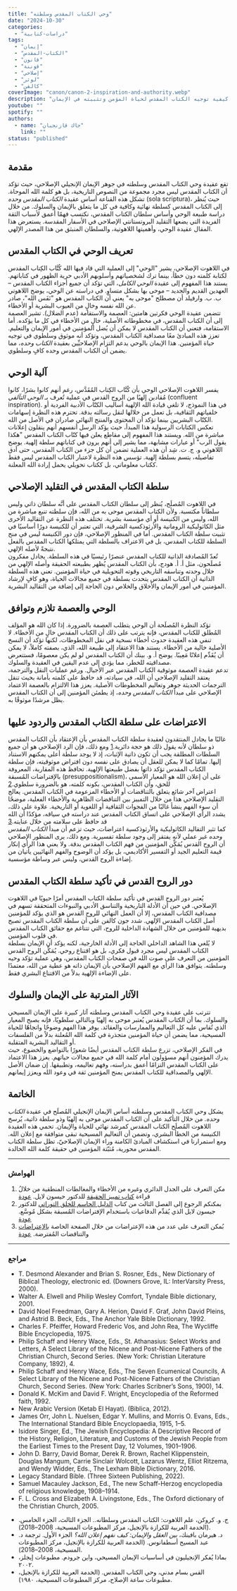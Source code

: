 ```yaml
---
title: "وحي الكتاب المقدس وسلطته"
date: "2024-10-30"
categories:
  - "دراسات-كتابية"
tags:
  - "إيمان"
  - "الكتاب-المقدس"
  - "قانون"
  - "قوننة"
  - "إصلاحي"
  - "لوثر"
  - "كالفن"
coverImage: "canon/canon-2-inspiration-and-authority.webp"
description: "تتناول هذه المقالة أهمية وحي الكتاب المقدس وسلطته في التقليد الإصلاحي، حيث يُعد الكتاب المقدس مرجعًا إلهيًا نهائيًا للإيمان والحياة. من خلال دراسة طبيعة الوحي وموثوقية الكتاب المقدس، تبرز المقالة رؤية الإصلاحيين حول كيفية توجيه الكتاب المقدس لحياة المؤمن وتثبيته في الإيمان"
youtube: ""
spotify: ""
authors:
  - name: "جاك قازنجيان"
    link: ""
status: "published"
---
```


## **مقدمة**

تقع عقيدة وحي الكتاب المقدس وسلطته في جوهر الإيمان الإنجيلي الإصلاحي، حيث تؤكد أن الكتاب المقدس ليس مجرد مجموعة من النصوص التاريخية، بل هو كلمة الله الموحاة. تشكل هذه القناعة أساس عقيدة *الكتاب المقدس وحده* (sola scriptura)، حيث يُنظر إلى الكتاب المقدس كسلطة نهائية وكافية في كل ما يتعلق بالإيمان والسلوك. من خلال دراسة طبيعة الوحي وأساس سلطان الكتاب المقدس، نكتسب فهمًا أعمق لأسباب الثقة الفريدة التي يضعها التقليد البروتستانتي الإصلاحي في الأسفار المقدسة. يستعرض هذا المقال عقيدة الوحي، وأهميتها اللاهوتية، والسلطان المنبثق من هذا المصدر الإلهي.

## **تعريف الوحي في الكتاب المقدس**

في اللاهوت الإصلاحي، يشير "الوحي" إلى العملية التي قاد فيها الله كُتَّاب الكِتاب المقدس لكتابة كلمته دون خطأ، بينما ترك لشخصياتهم وأسلوبهم الأدبي حرية الظهور في كتاباتهم. يستند هذا المفهوم إلى عقيدة *الوحي الكامل*، التي تؤكد أن جميع أجزاء الكتاب المقدس – العهدين القديم والجديد – موحى بها بشكل متساوٍ. في دراسته عن الوحي، يوضح اللاهوتي ب. ب. وارفيلد أن مصطلح "موحى به" يعني أن الكتاب المقدس هو "نَفَس الله"، صادر عن الله نفسه وخالٍ من العيوب البشرية أو الأخطاء.  
تتضمن عقيدة الوحي فكرتين هامتين: العصمة والاستقامة (عدم الضلال). تشير العصمة إلى أن الكتاب المقدس، في مخطوطاته الأصلية، خالٍ من الأخطاء في كل ما يؤكده. أما الاستقامة، فتعني أن الكتاب المقدس لا يمكن أن يُضل المؤمنين في أمور الإيمان والتعليم. تعزز هذه المبادئ معًا مصداقية الكتاب المقدس، وتؤكد أنه موثوق وسلطوي في توجيه حياة المؤمنين. هذا الإيمان بالوحي يدعم التزام الإصلاحيِّين بعقيدة *الكتاب وحده*، مما يضمن أن الكتاب المقدس وحده كافٍ وسلطوي.

## **آلية الوحي**

يفسر اللاهوت الإصلاحي الوحي بأن كُتَّاب الكِتاب المُقَدَّس، رغم أنهم كانوا بشرًا، كانوا مُقادين إلهيًا من الروح القدس في عملية تُعرف بـ *الوحي التآلفي* (confluent inspiration). في هذا النموذج، لا تلغي قيادة الله الإلهية أساليب الكتّاب الأدبية الفردية أو خلفياتهم الثقافية، بل تعمل من خلالها لنقل رسالته بدقة. تحترم هذه النظرة إسهامات الكتّاب البشريين بينما تؤكد أن المحتوى والمنتج النهائي صادران في الأصل من الله.  
تعكس الكتابات الرسولية هذا المبدأ، حيث يؤكد الرسل أنفسهم أنهم ينقلون إعلانات مباشرة من الله. ويستند هذا المفهوم إلى مقاطع يعلن فيها كتّاب الكتاب المقدس "هكذا يقول الرب" أو عبارات مشابهة، مما يشير إلى أنهم يرون في كتاباتهم سلطة إلهية. يوضح اللاهوتي و. ج. ت. شِد أن هذه العملية تضمن أن كل جزء من الكتاب المقدس، حتى أدق تفاصيله، يتسم بسلطة إلهية. تؤسس هذه النظرة لاعتبار الكتاب المقدس ليس فقط ككتاب معلوماتي، بل ككتاب تحويلي يحمل إرادة الله المعلنة.

## **سلطة الكتاب المقدس في التقليد الإصلاحي**

في اللاهوت المُصلَح، يُنظر إلى سلطان الكتاب المقدس على أنَّه سلطان ذاتي وليس سلطاناً مكتسبة. ولأن الكتاب المقدس موحى به من الله، فإن سلطته تنبع مباشرة من الله، وليس من الكنيسة أو أي مؤسسة بشرية. تختلف هذه النظرة عن التقاليد الأخرى مثل الكاثوليكية الرومانية والأرثوذكسية الشرقية، التي تعتبر أن للكنيسة دورًا أساسيًا في تثبيت سلطة الكتاب المقدس. أما في المنظور الإصلاحي، فإن دور الكنيسة ليس في منح السلطة للكتاب المقدس، بل في الاعتراف بالسلطة التي يمتلكها الكتاب المقدس بالفعل نتيجةً لأصله الإلهي.  
تُعدّ المُصادقة الذاتية للكتاب المقدس عنصرًا رئيسيًا في هذه السلطة. يجادل مفكرون مُصلَحون، مثل أ. أ. هودج، بأن الكتاب المقدس يُظهر بطبيعته الحقيقة وأصله الإلهي من خلال وحدته وتناسقه التاريخي وقوته التحويلية في حياة المؤمنين. تعني هذه السلطة الذاتية أن الكتاب المقدس يتحدث بسلطة في جميع مجالات الحياة، وهو كافٍ لإرشاد المؤمنين في أمور الإيمان والأخلاق والخلاص دون الحاجة إلى إضافة من التقاليد البشرية.

## **الوحي والعصمة تلازم وتوافق**

تؤكد النظرة المُصلَحة أن الوحي يتطلب العصمة بالضرورة. إذا كان الله هو المؤلف المُطلق للكتاب المقدس، فإنه يترتب على ذلك أن الكتاب المقدس خالٍ من الأخطاء. لا تنفي هذه العقيدة حدوث أخطاء نسخية في نقل المخطوطات، لكنها تؤكد أن النسخ الأصلية خالية من الأخطاء. يستند هذا الاعتقاد إلى طبيعة الله، الذي، بصفته كاملاً، لا يمكن أن يُقَدِّم إعلانًا مَعِيبًا. يوضح أ. و. بينك أن الكتاب المقدس لو لم يكن معصومًا، فستتعرض مصداقيته للخطر، مما يؤدي إلى عدم اليقين في العقيدة والسلوك.  
تدعم عقيدة العصمة موثوقية الكتاب المقدس عبر الأجيال. ورغم عمليات النقل والترجمة، يعتقد التقليد الإصلاحي أن الله، في سيادته، قد حافظ على كلمته بأمانة بحيث تنقل الترجمات الحديثة جوهر وتعاليم المخطوطات الأصلية. يعزز هذا الالتزام بالعصمة الاعتماد الإصلاحي على مبدأ *الكتاب المقدس وحده*، إذ يطمئن المؤمنين إلى أن الكتاب المقدس يظل مرشدًا موثوقًا به.

## **الاعتراضات على سلطة الكتاب المقدس والردود عليها**

غالبًا ما يجادل المنتقدون لعقيدة سلطة الكتاب المقدس بأن الإعتقاد بأن الكتاب المقدس ذو سلطان لأنه يقول ذلك هو حجة دائرية.<span id="ftr1">[1](#fn1)</span>  ومع ذلك، فإن الرد الإصلاحي هو أن جميع السلطات المطلقة يجب أن تكون ذاتية الإثبات، إذ لا يوجد سلطة أعلى يمكنهم الاستناد إليها. تمامًا كما لا يمكن للعقل أن يصادق على نفسه دون افتراض موثوقيته، فإن سلطة الكتاب المقدس تؤكد ذاتها بفضل طبيعتها الإلهية. تحافظ هذه المقاربة، المعروفة بالإفتراضات المُسبقة (presuppositionalism)، على أن إعلان الله هو المعيار الأسمى للحق، وأن الكتاب المقدس، بكونه كلمته، هو بالضرورة سلطوي.<span id="ftr2">[2](#fn2)</span>  
اعتراض آخر شائع يتعلق بالتناقضات أو الأخطاء المزعومة في الكتاب المقدس. يعالج التقليد الإصلاحي هذا من خلال التمييز بين التناقضات الظاهرية والأخطاء الفعلية، موضحًا أن سوء الفهم ينشأ غالبًا من الفجوات الثقافية أو اللغوية أو التاريخية. علاوة على ذلك، يشدد الرأي الإصلاحي على اتساق الكتاب المقدس عند دراسته في سياقه، مؤكدًا أن الله قد حافظ على سلامته من خلال عنايته.<span id="ftr3">[3](#fn3)</span>  
كما تثير التقاليد الكاثوليكية والأرثوذكسية اعتراضات، حيث تزعم أن مبدأ *الكتاب المقدس وحده* غير عملي لأنه يفتقر إلى وجود سلطة تفسيرية. ومع ذلك، يرى المنظور الإصلاحي أن الروح القدس يُمَكِّن المؤمنين من فهم الكتاب المقدس بدقة. ولا يعني هذا الرأي إنكار قيمة التعليم الجيد أو التفسير الأكاديمي، بل يؤكد أن الوضوح والفهم النهائيين يأتيان من إضاءة الروح القدس، وليس عبر وساطة مؤسسية.

## **دور الروح القدس في تأكيد سلطة الكتاب المقدس**

يُعتبر دور الروح القدس في تأكيد سلطة الكتاب المقدس أمرًا حيويًا في اللاهوت الإصلاحي. في حين أن الأدلة التاريخية والتناسق الأدبي والنبوءات المتحققة تسهم في مصداقية الكتاب المقدس، إلا أن العمل النهائي للروح القدس هو الذي يؤكد للمؤمنين أصل الكتاب المقدس الإلهي. شدد جون كالفن على أن سلطة الكتاب المقدس تصبح بديهية للمؤمنين من خلال الشهادة الداخلية للروح، التي تتناغم مع حقائق الكتاب المقدس في قلوب المؤمنين.  
لا يُلغي هذا الشاهد الداخلي الحاجة إلى الأدلة الخارجية، لكنه يؤكد أن الإيمان بسلطة الكتاب المقدس ليس مجرد قبول فكري، بل هو اقتناع روحي. يُمَكِّن الروح القدس المؤمنين من التعرف على صوت الله في صفحات الكتاب المقدس، وهي عملية تؤكد وحيه وسلطته. يتوافق هذا الرأي مع الفهم الإصلاحي بأن الإيمان ذاته هو عطية من الله، معتمدًا على الإضاءة الإلهية بدلاً من الاقتناع البشري فقط.

## **الآثار المترتبة على الإيمان والسلوك**

تترتب على عقيدة وحي الكتاب المقدس وسلطته آثار كبيرة على الإيمان المسيحي والسلوك. بما أن الكتاب المقدس يُعتبر موحى به إلهيًا وبالتالي سلطويًا، فإنه يصبح المعيار الذي تُقاس عليه كل التعاليم والممارسات والعقائد. يوفر هذا الفهم وضوحًا واتجاهًا للحياة المسيحية، مما يضمن أن حياة المؤمنين متجذرة في كلمة الله المُعلنة بدلاً من الفلسفات أو التقاليد البشرية المتقلبة.  
في الفكر الإصلاحي، تزرع سلطة الكتاب المقدس أيضًا شعورًا بالتواضع والخضوع، حيث يدرك المؤمنون أنهم مسؤولون أمام كلمة الله في جميع مجالات حياتهم. يعزز هذا الاعتماد على الكتاب المقدس التزامًا أعمق بدراسته، وفهم تعاليمه، وتطبيقها. إن ضمان الأصل الإلهي والمصداقية للكتاب المقدس يمنح المؤمنين ثقة في وعود الله ويعزز إيمانهم.

## **الخاتمة**

يشكل وحي الكتاب المقدس وسلطته أساس الإيمان الإنجيلي المُصلَح في عقيدة *الكتاب وحده*. من خلال التأكيد على أن الكتاب المقدس موحى به إلهيًا وذو سلطة ذاتية، يُرسخ اللاهوت المُصلَح الكتاب المقدس كمرشد نهائي للحياة والإيمان. تحمي هذه العقيدة الكنيسة من الخطأ البشري، وتضمن أن التعاليم المسيحية تبقى متوافقة مع إعلان الله. ومع استمرارنا في استكشاف المبادئ الكامنة وراء الإيمان الإصلاحيّ، تظل سلطة الكتاب المقدس محورية، مُثبّتة المؤمنين في حقيقة كلمة الله الخالدة.

---

### الهوامش

1. <span id="fn1">ُمكن التعرف على الجدل الدائري وغيره من الأخطاء والمغالطات المنطقية من خلال قراءة [كتاب تمييز الحقيقة](/publications/d-t-truth) للدكتور حيسون لايل.</span> [عودة](#ftr1)
2. <span id="fn2">بمكنكم الرجوع إلى الفصل الثالث من كتاب [الدليل الحاسم للخلق التوراتي](/publications/ultimate-proof-of-creation)  للدكتور جيسون لايل الذي يُقدِّم الدفاعيات باستخدام الإفتراضات المُسبقة بشكل مُوسَّع.</span> [عودة](#ftr2)
3. <span id="fn3">بُمكن التعرف على عدد من هذه الإعتراضات من خلال الصفحة الخاصة [بالإعتراضات](/objections) والتناقضات المُفترضة.</span> [عودة](#ftr3)

---

### مراجع

<div dir='ltr'>

- T. Desmond Alexander and Brian S. Rosner, Eds., New Dictionary of Biblical Theology, electronic ed. (Downers Grove, IL: InterVarsity Press, 2000).
- Walter A. Elwell and Philip Wesley Comfort, Tyndale Bible dictionary, 2001.
- David Noel Freedman, Gary A. Herion, David F. Graf, John David Pleins, and Astrid B. Beck, Eds., The Anchor Yale Bible Dictionary, 1992.
- Charles F. Pfeiffer, Howard Frederic Vos, and John Rea, The Wycliffe Bible Encyclopedia, 1975.
- Philip Schaff and Henry Wace, Eds., St. Athanasius: Select Works and Letters, A Select Library of the Nicene and Post-Nicene Fathers of the Christian Church, Second Series. (New York: Christian Literature Company, 1892), 4.
- Philip Schaff and Henry Wace, Eds., The Seven Ecumenical Councils, A Select Library of the Nicene and Post-Nicene Fathers of the Christian Church, Second Series. (New York: Charles Scribner’s Sons, 1900), 14.
- Donald K. McKim and David F. Wright, Encyclopedia of the Reformed faith, 1992.
- New Arabic Version (Ketab El Hayat). (Biblica, 2012).
- James Orr, John L. Nuelsen, Edgar Y. Mullins, and Morris O. Evans, Eds., The International Standard Bible Encyclopaedia, 1915, 1–5.
- Isidore Singer, Ed., The Jewish Encyclopedia: A Descriptive Record of the History, Religion, Literature, and Customs of the Jewish People from the Earliest Times to the Present Day, 12 Volumes, 1901–1906.
- John D. Barry, David Bomar, Derek R. Brown, Rachel Klippenstein, Douglas Mangum, Carrie Sinclair Wolcott, Lazarus Wentz, Elliot Ritzema, and Wendy Widder, Eds., The Lexham Bible Dictionary, 2016.
- Legacy Standard Bible. (Three Sixteen Publishing, 2022).
- Samuel Macauley Jackson, Ed., The new Schaff-Herzog encyclopedia of religious knowledge, 1908–1914.
- F. L. Cross and Elizabeth A. Livingstone, Eds., The Oxford dictionary of the Christian Church, 2005.

</div>

- ج. و. كروكن، علم اللاهوت: الكتاب المقدس وسلطانه.. الجزء الثالث، الجزء الخامس. (الخدمة العربية للكرازة بالإنجيل، مركز المطبوعات المسيحية، 2008–2018).
- د. هيرمان بافينك، *بين العقل والإيمان: كيف نفهم إعلان الله؟* الجزء الأول. ترجمة د. عبد المسيح أسطفانوس. (الخدمة العربية للكرازة بالإنجيل، مركز المطبوعات المسيحية، 2008–2018).
- بماذا يُفكر الإنجيليون في أساسيات الإيمان المسيحي، واين جرودم. مطبوعات إيجلز، ٢٠٠٢.
- القس بسام مدني، وحي الكتاب المقدس. (الخدمة العربية للكرازة بالإنجيل، مطبوعات ساعة الإصلاح، مركز المطبوعات المسيحية، ١٩٨٠).
